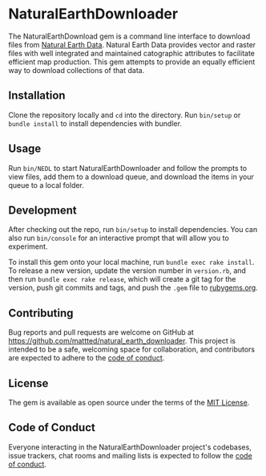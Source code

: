 # NaturalEarthDownloader

The NaturalEarthDownload gem is a command line interface to download files from [Natural Earth Data](https://www.naturalearthdata.com). Natural Earth Data provides vector and raster files with well integrated and maintained catographic attributes to facilitate efficient map production. This gem attempts to provide an equally efficient way to download collections of that data.

## Installation

Clone the repository locally and `cd` into the directory. Run `bin/setup` or `bundle install` to install dependencies with bundler.

## Usage

Run `bin/NEDL` to start NaturalEarthDownloader and follow the prompts to view files, add them to a download queue, and download the items in your queue to a local folder.  

## Development

After checking out the repo, run `bin/setup` to install dependencies. You can also run `bin/console` for an interactive prompt that will allow you to experiment.

To install this gem onto your local machine, run `bundle exec rake install`. To release a new version, update the version number in `version.rb`, and then run `bundle exec rake release`, which will create a git tag for the version, push git commits and tags, and push the `.gem` file to [rubygems.org](https://rubygems.org).

## Contributing

Bug reports and pull requests are welcome on GitHub at https://github.com/mattted/natural_earth_downloader. This project is intended to be a safe, welcoming space for collaboration, and contributors are expected to adhere to the [code of conduct](https://github.com/mattted/natural_earth_downloader/blob/master/CODE_OF_CONDUCT.md).


## License

The gem is available as open source under the terms of the [MIT License](https://opensource.org/licenses/MIT).

## Code of Conduct

Everyone interacting in the NaturalEarthDownloader project's codebases, issue trackers, chat rooms and mailing lists is expected to follow the [code of conduct](https://github.com/[USERNAME]/natural_earth_downloader/blob/master/CODE_OF_CONDUCT.md).

